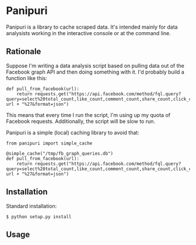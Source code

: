 # Panipuri

Panipuri is a library to cache scraped data. It's intended mainly for data analysists working in the interactive console or at the command line.

## Rationale

Suppose I'm writing a data analysis script based on pulling data out of the Facebook graph API and then doing something with it. I'd probably build a function like this:

    def pull_from_facebook(url):
        return requests.get("https://api.facebook.com/method/fql.query?query=select%20total_count,like_count,comment_count,share_count,click_count,normalized_url%20from%20link_stat%20where%20url=%27"+ url + "%27&format=json")

This means that every time I run the script, I'm using up my quota of Facebook requests. Additionally, the script will be slow to run.

Panipuri is a simple (local) caching library to avoid that:

    from panipuri import simple_cache

    @simple_cache("/tmp/fb_graph_queries.db")
    def pull_from_facebook(url):
        return requests.get("https://api.facebook.com/method/fql.query?query=select%20total_count,like_count,comment_count,share_count,click_count,normalized_url%20from%20link_stat%20where%20url=%27"+ url + "%27&format=json")

## Installation

Standard installation:

    $ python setup.py install

## Usage

